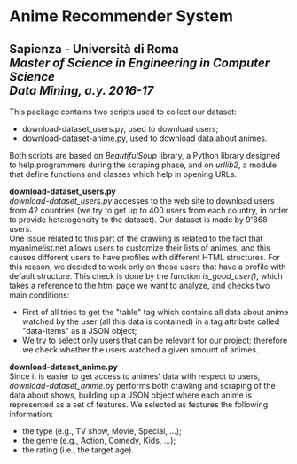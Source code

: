 # Anime Recommender System
**Sapienza - Università di Roma** <br/>
*Master of Science in Engineering in Computer Science* <br/>
*Data Mining, a.y. 2016-17* <br/>
---
This package contains two scripts used to collect our dataset:
* download-dataset_users.py, used to download users;
* download-dataset-anime.py, used to download data about animes.

Both scripts are based on *BeautifulSoup* library,  a Python library 
designed to help programmers during the scraping phase, and on 
*urllib2*, a module that define functions and classes 
which help in opening URLs.

**download-dataset_users.py** <br/>
*download-dataset_users.py* accesses to the web site to 
download users from 42 countries (we try to get up to 400 users
from each country, in order to provide heterogeneity to the dataset).
 Our dataset is made by 9'868 users. <br/>
One issue related to this part of the crawling is related to 
the fact that myanimelist.net allows users to customize their 
lists of animes, and this causes different users to have profiles with different HTML structures.
 For this reason, we decided to work only on those users that 
 have a profile with default structure. This check is done by the function
  *is_good_user()*, which takes a reference to the html page 
  we want to analyze, and checks two main conditions:
* First of all tries to get the "table" tag which contains
 all data about anime watched by the user (all this data is contained)
 in a tag attribute called "data-items" as a JSON object;
* We try to select only users that can be relevant for our project: 
therefore we check whether the users watched a given amount of animes.
 
**download-dataset_anime.py** <br/>
Since it is easier to get access to animes' data with respect to 
users, *download-dataset_anime.py* performs both crawling and scraping
 of the data about shows, building up a JSON object where each anime 
 is represented as a set of features.
 We selected as features the following information:
 * the type (e.g., TV show, Movie, Special, ...); 
 * the genre (e.g., Action, Comedy, Kids, ...);
 * the rating (i.e., the target age).